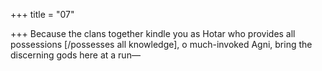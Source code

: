 +++
title = "07"

+++
Because the clans together kindle you as Hotar who provides all  possessions [/possesses all knowledge],
o much-invoked Agni, bring the discerning gods here at a run— 